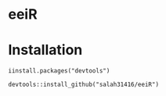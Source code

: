 # eeiR 

# Installation

	iinstall.packages("devtools")

	devtools::install_github("salah31416/eeiR")
